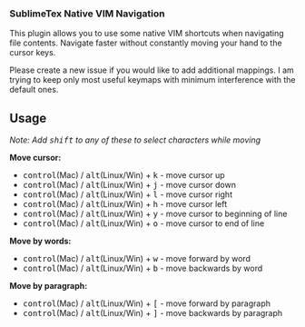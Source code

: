 ### SublimeTex Native VIM Navigation

This plugin allows you to use some native VIM shortcuts when navigating 
file contents. Navigate faster without constantly moving your hand to the 
cursor keys. 

Please create a new issue if you would like to add additional mappings. 
I am trying to keep only most useful keymaps with minimum interference with the
default ones.


## Usage

_Note: Add <kbd>shift</kbd> to any of these to select characters while moving_

**Move cursor:**
* <kbd>control</kbd>(Mac) / <kbd>alt</kbd>(Linux/Win) + <kbd>k</kbd> - move cursor up
* <kbd>control</kbd>(Mac) / <kbd>alt</kbd>(Linux/Win) + <kbd>j</kbd> - move cursor down
* <kbd>control</kbd>(Mac) / <kbd>alt</kbd>(Linux/Win) + <kbd>l</kbd> - move cursor right
* <kbd>control</kbd>(Mac) / <kbd>alt</kbd>(Linux/Win) + <kbd>h</kbd> - move cursor left
* <kbd>control</kbd>(Mac) / <kbd>alt</kbd>(Linux/Win) + <kbd>y</kbd> - move cursor to beginning of line
* <kbd>control</kbd>(Mac) / <kbd>alt</kbd>(Linux/Win) + <kbd>o</kbd> - move cursor to end of line

**Move by words:**
* <kbd>control</kbd>(Mac) / <kbd>alt</kbd>(Linux/Win) + <kbd>w</kbd> - move forward by word
* <kbd>control</kbd>(Mac) / <kbd>alt</kbd>(Linux/Win) + <kbd>b</kbd> - move backwards by word

**Move by paragraph:**
* <kbd>control</kbd>(Mac) / <kbd>alt</kbd>(Linux/Win) + <kbd>[</kbd> - move forward by paragraph
* <kbd>control</kbd>(Mac) / <kbd>alt</kbd>(Linux/Win) + <kbd>]</kbd> - move backwards by paragraph


